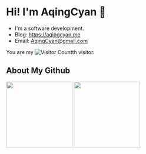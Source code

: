 # Hi! I'm AqingCyan 👋

- I'm a software development.
- Blog: https://aqingcyan.me
- Email: AqingCyan@gmail.com


You are my ![Visitor Count](https://profile-counter.glitch.me/AqingCyan/count.svg)th visitor.

## About My Github

<!--[![Top Langs](https://github-readme-stats.vercel.app/api/top-langs/?username=AqingCyan&layout=compact&langs_count=8&theme=cobalt)](https://github.com/AqingCyan/github-readme-stats)

[![Top Langs](https://github-readme-stats.vercel.app/api?username=AqingCyan&show_icons=true&theme=cobalt)](https://github.com/AqingCyan/github-readme-stats)-->

<div align="left">
<img height='180' src="https://github-readme-stats.vercel.app/api/top-langs/?username=AqingCyan&layout=compact&langs_count=8" align="center" />
<img height='180' src="https://github-readme-stats.vercel.app/api?username=AqingCyan&show_icons=true" align="center" />
</div>  

